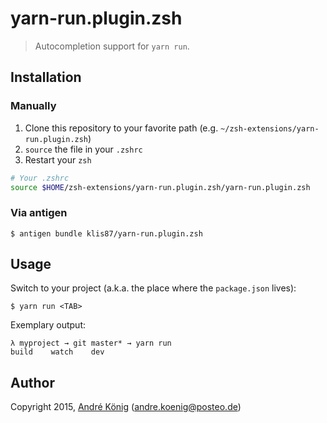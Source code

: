 # yarn-run.plugin.zsh

> Autocompletion support for `yarn run`.

## Installation

### Manually

1. Clone this repository to your favorite path (e.g. `~/zsh-extensions/yarn-run.plugin.zsh`)
2. `source` the file in your `.zshrc`
3. Restart your `zsh`

```sh
# Your .zshrc
source $HOME/zsh-extensions/yarn-run.plugin.zsh/yarn-run.plugin.zsh
```

### Via antigen

    $ antigen bundle klis87/yarn-run.plugin.zsh

## Usage

Switch to your project (a.k.a. the place where the `package.json` lives):

    $ yarn run <TAB>

Exemplary output:

    λ myproject → git master* → yarn run
    build    watch    dev

## Author

Copyright 2015, [André König](http://andrekoenig.info) (andre.koenig@posteo.de)

